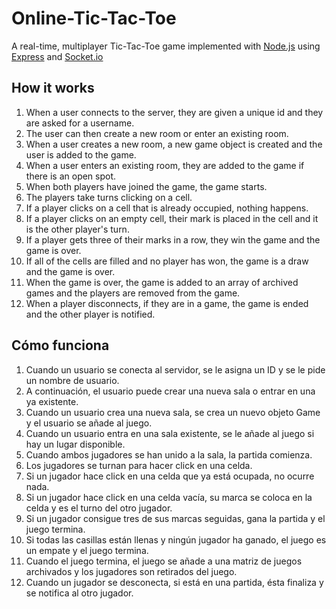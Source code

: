 # Online-Tic-Tac-Toe

A real-time, multiplayer Tic-Tac-Toe game implemented with [Node.js](https://nodejs.org/en) using [Express](https://expressjs.com/) and [Socket.io](https://socket.io/)

## How it works

1. When a user connects to the server, they are given a unique id and they are asked for a username.
2. The user can then create a new room or enter an existing room.
3. When a user creates a new room, a new game object is created and the user is added to the game.
4. When a user enters an existing room, they are added to the game if there is an open spot.
5. When both players have joined the game, the game starts.
6. The players take turns clicking on a cell.
7. If a player clicks on a cell that is already occupied, nothing happens.
8. If a player clicks on an empty cell, their mark is placed in the cell and it is the other player's turn.
9. If a player gets three of their marks in a row, they win the game and the game is over.
10. If all of the cells are filled and no player has won, the game is a draw and the game is over.
11. When the game is over, the game is added to an array of archived games and the players are removed from the game.
12. When a player disconnects, if they are in a game, the game is ended and the other player is notified.

## Cómo funciona

1. Cuando un usuario se conecta al servidor, se le asigna un ID y se le pide un nombre de usuario.
2. A continuación, el usuario puede crear una nueva sala o entrar en una ya existente.
3. Cuando un usuario crea una nueva sala, se crea un nuevo objeto Game y el usuario se añade al juego.
4. Cuando un usuario entra en una sala existente, se le añade al juego si hay un lugar disponible.
5. Cuando ambos jugadores se han unido a la sala, la partida comienza.
6. Los jugadores se turnan para hacer click en una celda.
7. Si un jugador hace click en una celda que ya está ocupada, no ocurre nada.
8. Si un jugador hace click en una celda vacía, su marca se coloca en la celda y es el turno del otro jugador.
9. Si un jugador consigue tres de sus marcas seguidas, gana la partida y el juego termina.
10. Si todas las casillas están llenas y ningún jugador ha ganado, el juego es un empate y el juego termina.
11. Cuando el juego termina, el juego se añade a una matriz de juegos archivados y los jugadores son retirados del juego.
12. Cuando un jugador se desconecta, si está en una partida, ésta finaliza y se notifica al otro jugador.